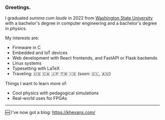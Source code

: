 ### Greetings.

I graduated _summa cum laude_ in 2022 from [Washington State University](https://wsu.edu/) with a bachelor's degree in computer engineering and a bachelor's degree in physics.

My interests are:

* Firmware in C
* Embedded and IoT devices
* Web development with React frontends, and FastAPI or Flask backends
* Linux systems
* Typesetting with LaTeX
* Traveling: 🇺🇸 🇨🇦 🇯🇵 🇹🇼 🇮🇸 (soon: 🇨🇱, 🇦🇺)

Things I want to learn more of:

* Cool physics with pedagogical simulations
* Real-world uses for FPGAs
 
---

🆕 I've now got a blog: https://khevans.com/
